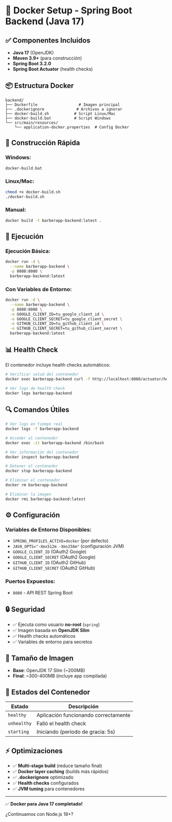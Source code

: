 # 🐳 Docker Setup - Spring Boot Backend (Java 17)

## ✅ **Componentes Incluidos**

- **Java 17** (OpenJDK)
- **Maven 3.9+** (para construcción)
- **Spring Boot 3.2.0**
- **Spring Boot Actuator** (health checks)

## 📦 **Estructura Docker**

```
backend/
├── Dockerfile                  # Imagen principal
├── .dockerignore              # Archivos a ignorar
├── docker-build.sh           # Script Linux/Mac
├── docker-build.bat          # Script Windows
└── src/main/resources/
    └── application-docker.properties  # Config Docker
```

## 🚀 **Construcción Rápida**

### Windows:
```bash
docker-build.bat
```

### Linux/Mac:
```bash
chmod +x docker-build.sh
./docker-build.sh
```

### Manual:
```bash
docker build -t barberapp-backend:latest .
```

## 🔧 **Ejecución**

### Ejecución Básica:
```bash
docker run -d \
  --name barberapp-backend \
  -p 8080:8080 \
  barberapp-backend:latest
```

### Con Variables de Entorno:
```bash
docker run -d \
  --name barberapp-backend \
  -p 8080:8080 \
  -e GOOGLE_CLIENT_ID=tu_google_client_id \
  -e GOOGLE_CLIENT_SECRET=tu_google_client_secret \
  -e GITHUB_CLIENT_ID=tu_github_client_id \
  -e GITHUB_CLIENT_SECRET=tu_github_client_secret \
  barberapp-backend:latest
```

## 📊 **Health Check**

El contenedor incluye health checks automáticos:

```bash
# Verificar salud del contenedor
docker exec barberapp-backend curl -f http://localhost:8080/actuator/health

# Ver logs de health check
docker logs barberapp-backend
```

## 🔍 **Comandos Útiles**

```bash
# Ver logs en tiempo real
docker logs -f barberapp-backend

# Acceder al contenedor
docker exec -it barberapp-backend /bin/bash

# Ver información del contenedor
docker inspect barberapp-backend

# Detener el contenedor
docker stop barberapp-backend

# Eliminar el contenedor
docker rm barberapp-backend

# Eliminar la imagen
docker rmi barberapp-backend:latest
```

## ⚙️ **Configuración**

### Variables de Entorno Disponibles:

- `SPRING_PROFILES_ACTIVE=docker` (por defecto)
- `JAVA_OPTS="-Xmx512m -Xms256m"` (configuración JVM)
- `GOOGLE_CLIENT_ID` (OAuth2 Google)
- `GOOGLE_CLIENT_SECRET` (OAuth2 Google)
- `GITHUB_CLIENT_ID` (OAuth2 GitHub)
- `GITHUB_CLIENT_SECRET` (OAuth2 GitHub)

### Puertos Expuestos:

- `8080` - API REST Spring Boot

## 🔒 **Seguridad**

- ✅ Ejecuta como usuario **no-root** (`spring`)
- ✅ Imagen basada en **OpenJDK Slim**
- ✅ Health checks automáticos
- ✅ Variables de entorno para secretos

## 📏 **Tamaño de Imagen**

- **Base**: OpenJDK 17 Slim (~200MB)
- **Final**: ~300-400MB (incluye app compilada)

## 🚦 **Estados del Contenedor**

| Estado | Descripción |
|--------|-------------|
| `healthy` | Aplicación funcionando correctamente |
| `unhealthy` | Falló el health check |
| `starting` | Iniciando (período de gracia: 5s) |

## ⚡ **Optimizaciones**

- ✅ **Multi-stage build** (reduce tamaño final)
- ✅ **Docker layer caching** (builds más rápidos)
- ✅ **.dockerignore** optimizado
- ✅ **Health checks** configurados
- ✅ **JVM tuning** para contenedores

---

✅ **Docker para Java 17 completado!**

¿Continuamos con Node.js 18+?